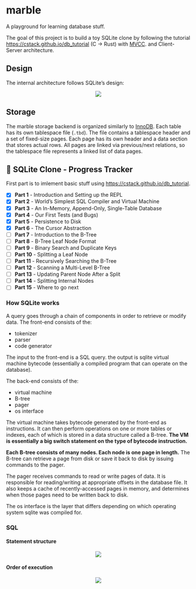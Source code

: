 # marble

A playground for learning database stuff.

The goal of this project is to build a toy SQLite clone by following the tutorial <https://cstack.github.io/db_tutorial> (C -> Rust) with [MVCC](https://en.wikipedia.org/wiki/Multiversion_concurrency_control).
and Client-Server architecture.

## Design

The internal architecture follows SQLite’s design:

<p align="center">
  <img src="https://cstack.github.io/db_tutorial/assets/images/arch2.gif"/>
</p>

## Storage

The marble storage backend is organized similarly to [InnoDB](https://dev.mysql.com/doc/refman/8.4/en/innodb-storage-engine.html). Each table has its own tablespace file (`.tbd`). The file contains a tablespace header and a set of fixed-size pages. Each page has its own header and a data section that stores actual rows. All pages are linked via previous/next relations, so the tablespace file represents a linked list of data pages.

## 📌 SQLite Clone - Progress Tracker

First part is to imlement basic stuff using <https://cstack.github.io/db_tutorial>.

- [x] **Part 1** - Introduction and Setting up the REPL
- [x] **Part 2** - World’s Simplest SQL Compiler and Virtual Machine
- [x] **Part 3** - An In-Memory, Append-Only, Single-Table Database
- [x] **Part 4** - Our First Tests (and Bugs)
- [x] **Part 5** - Persistence to Disk
- [x] **Part 6** - The Cursor Abstraction
- [ ] **Part 7** - Introduction to the B-Tree
- [ ] **Part 8** - B-Tree Leaf Node Format
- [ ] **Part 9** - Binary Search and Duplicate Keys
- [ ] **Part 10** - Splitting a Leaf Node
- [ ] **Part 11** - Recursively Searching the B-Tree
- [ ] **Part 12** - Scanning a Multi-Level B-Tree
- [ ] **Part 13** - Updating Parent Node After a Split
- [ ] **Part 14** - Splitting Internal Nodes
- [ ] **Part 15** - Where to go next

### How SQLite works

A query goes through a chain of components in order to retrieve or modify data. The front-end consists of the:

- tokenizer
- parser
- code generator

The input to the front-end is a SQL query. the output is sqlite virtual machine bytecode (essentially a compiled program that can operate on the database).

The back-end consists of the:

- virtual machine
- B-tree
- pager
- os interface

The virtual machine takes bytecode generated by the front-end as instructions. It can then perform operations on one or more tables or indexes, each of which is stored in a data structure called a B-tree. **The VM is essentially a big switch statement on the type of bytecode instruction.**

**Each B-tree consists of many nodes. Each node is one page in length.** The B-tree can retrieve a page from disk or save it back to disk by issuing commands to the pager.

The pager receives commands to read or write pages of data. It is responsible for reading/writing at appropriate offsets in the database file. It also keeps a cache of recently-accessed pages in memory, and determines when those pages need to be written back to disk.

The os interface is the layer that differs depending on which operating system sqlite was compiled for.

### SQL

#### Statement structure

<p align="center">
  <img src="https://upload.wikimedia.org/wikipedia/commons/a/aa/SQL_ANATOMY_wiki.svg"/>
</p>

#### Order of execution

<p align="center">
  <img src="https://media.geeksforgeeks.org/wp-content/uploads/20230426205000/order-of-execution-of-SQL-query.png"/>
</p>
